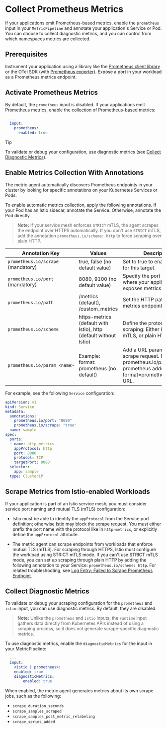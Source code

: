 # Collect Prometheus Metrics

If your applications emit Prometheus-based metrics, enable the `prometheus` input in your `MetricPipeline` and annotate your application's Service or Pod. You can choose to collect diagnostic metrics, and you can control from which namespaces metrics are collected.

## Prerequisites

Instrument your application using a library like the [Prometheus client library](https://prometheus.io/docs/instrumenting/clientlibs/) or the OTel SDK (with [Prometheus exporter](https://opentelemetry.io/docs/specs/otel/metrics/sdk_exporters/prometheus/)). Expose a port in your workload as a Prometheus metrics endpoint.

## Activate Prometheus Metrics

By default, the `prometheus` input is disabled. If your applications emit Prometheus metrics, enable the collection of Prometheus-based metrics:

```yaml
  ...
  input:
    prometheus:
      enabled: true
```

> [!TIP]
> To validate or debug your configuration, use diagnostic metrics (see [Collect Diagnostic Metrics](#collect-diagnostic-metrics)).

## Enable Metrics Collection With Annotations

The metric agent automatically discovers Prometheus endpoints in your cluster by looking for specific annotations on your Kubernetes Services or Pods.

To enable automatic metrics collection, apply the following annotations. If your Pod has an Istio sidecar, annotate the Service. Otherwise, annotate the Pod directly.

> **Note:** If your service mesh enforces `STRICT` mTLS, the agent scrapes the endpoint over HTTPS automatically. If you don't use `STRICT` mTLS, add the annotation `prometheus.io/scheme: http` to force scraping over plain HTTP.

| Annotation Key                   | Values                                                           | Description                                                                                                                        |
|----------------------------------|------------------------------------------------------------------|------------------------------------------------------------------------------------------------------------------------------------|
| `prometheus.io/scrape` (mandatory) | true, false (no default value)                                   | Set to true to enable scraping for this target.                                                                                    |
| `prometheus.io/port` (mandatory)   | 8080, 9100 (no default value)                                    | Specify the port on the Pod where your application exposes metrics.                                                                |
| `prometheus.io/path`               | /metrics (default), /custom_metrics                              | Set the HTTP path for the metrics endpoint.                                                                                        |
| `prometheus.io/scheme`             | https-metrics (default with Istio), http (default without Istio) | Define the protocol for scraping: Either HTTPS with mTLS, or plain HTTP.                                                           |
| `prometheus.io/param_<name>`       | Example: format: prometheus (no default)                         | Add a URL parameter to the scrape request. For example, prometheus.io/param_format: prometheus adds ?format=prometheus to the URL. |

For example, see the following `Service` configuration:

```yaml
apiVersion: v1
kind: Service
metadata:
  annotations:
    prometheus.io/port: "8080"
    prometheus.io/scrape: "true"
  name: sample
spec:
  ports:
  - name: http-metrics
    appProtocol: http
    port: 8080
    protocol: TCP
    targetPort: 8080
  selector:
    app: sample
  type: ClusterIP
```

## Scrape Metrics from Istio-enabled Workloads

If your application is part of an Istio service mesh, you must consider service port naming and mutual TLS (mTLS) configuration:

- Istio must be able to identify the `appProtocol` from the Service port definition; otherwise Istio may block the scrape request.
  You must either prefix the port name with the protocol like in `http-metrics`, or explicitly define the `appProtocol` attribute.

- The metric agent can scrape endpoints from workloads that enforce mutual TLS (mTLS). For scraping through HTTPS, Istio must configure the workload using STRICT mTLS mode.
  If you can't use STRICT mTLS mode, you can set up scraping through plain HTTP by adding the following annotation to your Service: `prometheus.io/scheme: http`. For related troubleshooting, see [Log Entry: Failed to Scrape Prometheus Endpoint](../troubleshooting.md#metricpipeline-failed-to-scrape-prometheus-endpoint).

## Collect Diagnostic Metrics
<!-- identical section for Prometheus and Istio docs -->
To validate or debug your scraping configuration for the `prometheus` and `istio` input, you can use diagnostic metrics. By default, they are disabled.

> **Note:** Unlike the `prometheus` and `istio` inputs, the `runtime`  input gathers data directly from Kubernetes APIs instead of using a scraping process, so it does not generate scrape-specific diagnostic metrics.

To use diagnostic metrics, enable the `diagnosticMetrics` for the input in your MetricPipeline:

```yaml
  ...
  input:
    <istio | prometheus>:
    enabled: true
    diagnosticMetrics:
        enabled: true
```

When enabled, the metric agent generates metrics about its own scrape jobs, such as the following:

- `scrape_duration_seconds`
- `scrape_samples_scraped`
- `scrape_samples_post_metric_relabeling`
- `scrape_series_added`
